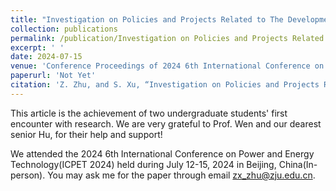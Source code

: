 ```yaml
---
title: "Investigation on Policies and Projects Related to The Development of Novel Energy Storage"
collection: publications
permalink: /publication/Investigation on Policies and Projects Related to The Development of Novel Energy Storage
excerpt: ' '
date: 2024-07-15
venue: 'Conference Proceedings of 2024 6th International Conference on Power and Energy Technology'
paperurl: 'Not Yet'
citation: 'Z. Zhu, and S. Xu, “Investigation on Policies and Projects Related to The Development of Novel Energy Storage,” 2024 6th International Conference on Power and Energy Technology, ICPET 2024, July, 2024.'
---
```


This article is the achievement of two undergraduate students' first encounter with research. We are very grateful to Prof. Wen and our dearest senior Hu, for their help and support!

We attended the 2024 6th International Conference on Power and Energy Technology(ICPET 2024) held during July 12-15, 2024 in Beijing, China(In-person).
You may ask me for the paper through email <zx_zhu@zju.edu.cn>.
